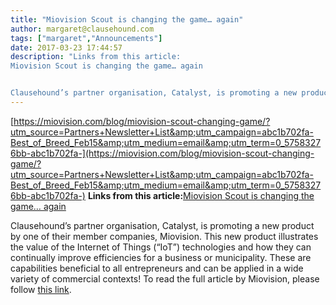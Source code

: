 ```yaml
---
title: "Miovision Scout is changing the game… again"
author: margaret@clausehound.com
tags: ["margaret","Announcements"]
date: 2017-03-23 17:44:57
description: "Links from this article:
Miovision Scout is changing the game… again 


Clausehound’s partner organisation, Catalyst, is promoting a new produc..."
---
```


[https://miovision.com/blog/miovision-scout-changing-game/?utm_source=Partners+Newsletter+List&amp;utm_campaign=abc1b702fa-Best_of_Breed_Feb15&amp;utm_medium=email&amp;utm_term=0_57583276bb-abc1b702fa-](https://miovision.com/blog/miovision-scout-changing-game/?utm_source=Partners+Newsletter+List&amp;utm_campaign=abc1b702fa-Best_of_Breed_Feb15&amp;utm_medium=email&amp;utm_term=0_57583276bb-abc1b702fa-)
**Links from this article:**[Miovision Scout is changing the game… again ](https://miovision.com/blog/miovision-scout-changing-game/)

Clausehound’s partner organisation, Catalyst, is promoting a new product by one of their member companies, Miovision. This new product illustrates the value of the Internet of Things (“IoT”) technologies and how they can continually improve efficiencies for a business or municipality. These are capabilities beneficial to all entrepreneurs and  can be  applied in a wide variety of commercial contexts!
To read the full article by Miovision, please follow [this link](https://miovision.com/blog/miovision-scout-changing-game/?utm_source=Partners+Newsletter+List&amp;utm_campaign=abc1b702fa-Best_of_Breed_Feb15&amp;utm_medium=email&amp;utm_term=0_57583276bb-abc1b702fa-). 